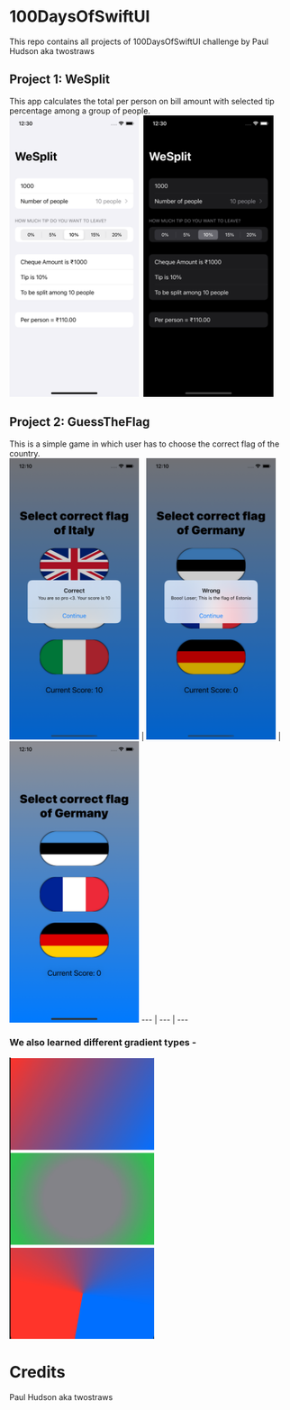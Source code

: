 # 100DaysOfSwiftUI
This repo contains all projects of 100DaysOfSwiftUI challenge by Paul Hudson aka twostraws 

## Project 1: WeSplit
This app calculates the total per person on bill amount with selected tip percentage among a group of people.<br>
<img src="Screenshots/WeSplit_light.png" height= "500">&nbsp;
<img src="Screenshots/WeSplit_dark.png" height= "500">

## Project 2: GuessTheFlag
This is a simple game in which user has to choose the correct flag of the country.<br>
<img src="Screenshots/flag_1.png" height= "500"> | <img src="Screenshots/flag_2.png" height= "500"> | <img src="Screenshots/flag_3.png" height= "500">
--- | --- | ---

### We also learned different gradient types -
<img src="Screenshots/gradient_types.png" height= "500">

# Credits
Paul Hudson aka twostraws
